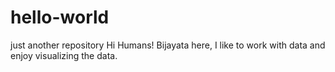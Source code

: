 # hello-world
just another repository
Hi Humans!
Bijayata here, I like to work with data and enjoy visualizing the data. 
